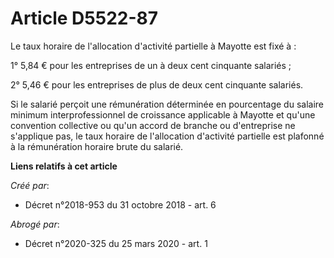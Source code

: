 # Article D5522-87

Le taux horaire de l'allocation d'activité partielle à Mayotte est fixé à :

1° 5,84 € pour les entreprises de un à deux cent cinquante salariés ;

2° 5,46 € pour les entreprises de plus de deux cent cinquante salariés.

Si le salarié perçoit une rémunération déterminée en pourcentage du salaire minimum interprofessionnel de croissance
applicable à Mayotte et qu'une convention collective ou qu'un accord de branche ou d'entreprise ne s'applique pas, le taux
horaire de l'allocation d'activité partielle est plafonné à la rémunération horaire brute du salarié.

**Liens relatifs à cet article**

_Créé par_:

  - Décret n°2018-953 du 31 octobre 2018 - art. 6

_Abrogé par_:

  - Décret n°2020-325 du 25 mars 2020 - art. 1

